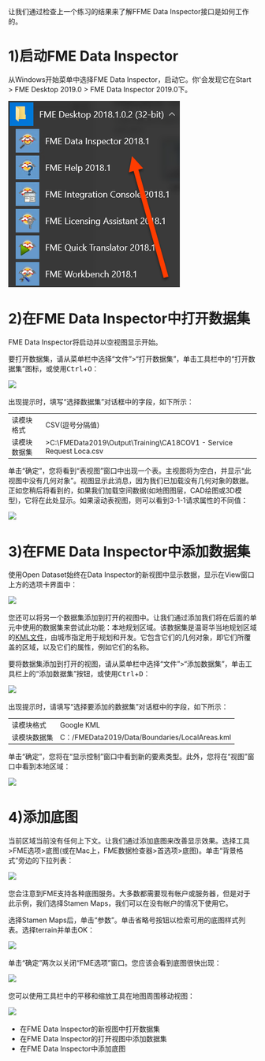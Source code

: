 让我们通过检查上一个练习的结果来了解FFME Data Inspector接口是如何工作的。

# 1)启动FME Data Inspector

从Windows开始菜单中选择FME Data Inspector，启动它。你'会发现它在Start > FME Desktop 2019.0 > FME Data Inspector 2019.0下。

![](./Images/Img1.025.StartingDataInspector.png)

# 2)在FME Data Inspector中打开数据集

FME Data Inspector将启动并以空视图显示开始。

要打开数据集，请从菜单栏中选择“文件”>“打开数据集”，单击工具栏中的“打开数据集”图标，或使用<kbd>Ctrl</kbd>+<kbd>O</kbd>：

![](/Images/open-dataset.png)

出现提示时，填写“选择数据集”对话框中的字段，如下所示：

<table style=“border：0px”>

<TR>
<td style=“font-weight：bold”>读模块格式</td>
<td style=“”>CSV(逗号分隔值)</td>
</TR>

<TR>
<td style=“font-weight：bold”>读模块数据集</td>
<td style=“”>>C:\FMEData2019\Output\Training\CA18COV1 - Service Request Loca.csv</td>
</TR>

</TABLE>

单击“确定”，您将看到“表视图”窗口中出现一个表。主视图将为空白，并显示“此视图中没有几何对象”。视图显示此消息，因为我们已加载没有几何对象的数据。正如您稍后将看到的，如果我们加载空间数据(如地图图层，CAD绘图或3D模型)，它将在此处显示。如果滚动表视图，则可以看到3-1-1请求属性的不同值：

![](/Images/csv-table-view.png)

# 3)在FME Data Inspector中添加数据集

使用Open Dataset始终在Data Inspector的新视图中显示数据，显示在View窗口上方的选项卡界面中：

![](/Images/view-tab.png)

您还可以将另一个数据集添加到打开的视图中。让我们通过添加我们将在后面的单元中使用的数据集来尝试此功能：本地规划区域。该数据集是温哥华当地规划区域的[KML文件](https://en.wikipedia.org/wiki/Keyhole_Markup_Language)，由城市指定用于规划和开发。它包含它们的几何对象，即它们所覆盖的区域，以及它们的属性，例如它们的名称。

要将数据集添加到打开的视图，请从菜单栏中选择“文件”>“添加数据集”，单击工具栏上的“添加数据集”按钮，或使用<kbd>Ctrl</kbd>+<kbd>D</kbd>：

![](/Images/add-dataset.png)

出现提示时，请填写“选择要添加的数据集”对话框中的字段，如下所示：

<table style=“border：0px”>

<TR>
<td style=“font-weight：bold”>读模块格式</td>
<td style=“”>Google KML</td>
</TR>

<TR>
<td style=“font-weight：bold”>读模块数据集</td>
<td style=“”>C：/FMEData2019/Data/Boundaries/LocalAreas.kml</td>
</TR>

</TABLE>

单击“确定”，您将在“显示控制”窗口中看到新的要素类型。此外，您将在“视图”窗口中看到本地区域：

![](/Images/local-area-polygons.png)

# 4)添加底图

当前区域当前没有任何上下文。让我们通过添加底图来改善显示效果。选择工具>FME选项>底图(或在Mac上，FME数据检查器>首选项>底图)。单击“背景格式”旁边的下拉列表：

![](/Images/background-map-dialog.png)

您会注意到FME支持各种底图服务。大多数都需要现有帐户或服务器，但是对于此示例，我们选择Stamen Maps，我们可以在没有帐户的情况下使用它。

选择Stamen Maps后，单击“参数”。单击省略号按钮以检索可用的底图样式列表。选择terrain并单击OK：

![](/Images/background-map-parameters.png)

单击“确定”两次以关闭“FME选项”窗口。您应该会看到底图很快出现：

![](/Images/background-map.png)

您可以使用工具栏中的平移和缩放工具在地图周围移动视图：

![](/Images/pan-zoom.png)


<UL>
<li>在FME Data Inspector的新视图中打开数据集</li>
<li>在FME Data Inspector的打开视图中添加数据集</li>
<li>在FME Data Inspector中添加底图</li>
</UL>


